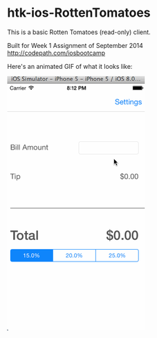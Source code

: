 htk-ios-RottenTomatoes
======================

This is a basic Rotten Tomatoes (read-only) client.

Built for Week 1 Assignment of September 2014 http://codepath.com/iosbootcamp

Here's an animated GIF of what it looks like:

![](https://raw.githubusercontent.com/hacktoolkit/htk-ios-TipCalculator/master/tip_calculator_app_2014_08_28.gif)
